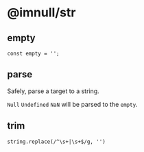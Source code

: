 # @imnull/str

## empty

    const empty = '';

## parse

Safely, parse a target to a string.

`Null` `Undefined` `NaN` will be parsed to the `empty`.

## trim

    string.replace(/^\s+|\s+$/g, '')

